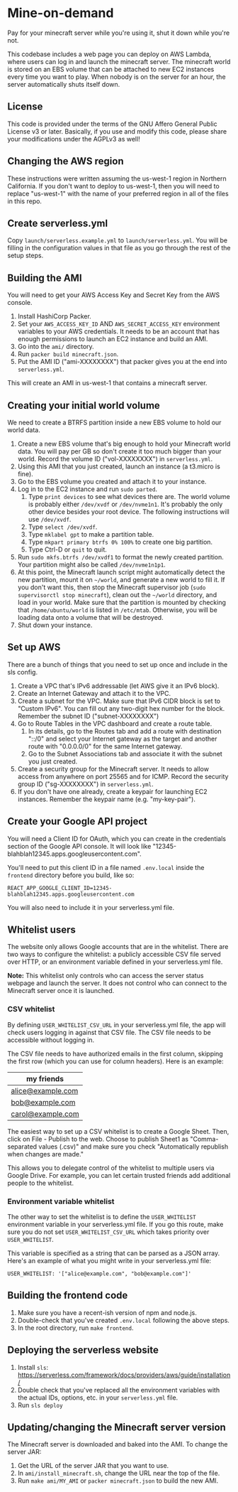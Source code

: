 # Mine-on-demand

Pay for your minecraft server while you're using it, shut it down while you're
not.

This codebase includes a web page you can deploy on AWS Lambda, where users can
log in and launch the minecraft server. The minecraft world is stored on an EBS
volume that can be attached to new EC2 instances every time you want to play.
When nobody is on the server for an hour, the server automatically shuts itself
down.

## License

This code is provided under the terms of the GNU Affero General Public
License v3 or later. Basically, if you use and modify this code, please share
your modifications under the AGPLv3 as well!

## Changing the AWS region

These instructions were written assuming the us-west-1 region in Northern
California. If you don't want to deploy to us-west-1, then you will need to
replace "us-west-1" with the name of your preferred region in all of the
files in this repo.

## Create serverless.yml

Copy `launch/serverless.example.yml` to `launch/serverless.yml`. You will be
filling in the configuration values in that file as you go through the rest
of the setup steps.

## Building the AMI

You will need to get your AWS Access Key and Secret Key from the AWS console.

1. Install HashiCorp Packer.
1. Set your `AWS_ACCESS_KEY_ID` AND `AWS_SECRET_ACCESS_KEY` environment
   variables to your AWS credentials. It needs to be an account that has enough
   permissions to launch an EC2 instance and build an AMI.
1. Go into the `ami/` directory.
1. Run `packer build minecraft.json`.
1. Put the AMI ID ("ami-XXXXXXXX") that packer gives you at the end into
   `serverless.yml`.

This will create an AMI in us-west-1 that contains a minecraft server.


## Creating your initial world volume

We need to create a BTRFS partition inside a new EBS volume to hold our world
data.

1. Create a new EBS volume that's big enough to hold your Minecraft world
data. You will pay per GB so don't create it too much bigger than your world.
Record the volume ID ("vol-XXXXXXXX") in `serverless.yml`.
1. Using this AMI that you just created, launch an instance (a t3.micro is fine).
1. Go to the EBS volume you created and attach it to your instance.
1. Log in to the EC2 instance and run `sudo parted`.
    1. Type `print devices` to see what devices there are. The world volume
    is probably either `/dev/xvdf` or `/dev/nvme1n1`. It's probably the only
    other device besides your root device. The following instructions will
    use `/dev/xvdf`.
    1. Type `select /dev/xvdf`.
    1. Type `mklabel gpt` to make a partition table.
    1. Type `mkpart primary btrfs 0% 100%` to create one big partition.
    1. Type Ctrl-D or `quit` to quit.
1. Run `sudo mkfs.btrfs /dev/xvdf1` to format the newly created partition.
Your partition might also be called `/dev/nvme1n1p1`.
1. At this point, the Minecraft launch script might automatically detect the
new partition, mount it on `~/world`, and generate a new world to fill it. If
you don't want this, then stop the Minecraft supervisor job (`sudo
supervisorctl stop minecraft`), clean out the `~/world` directory, and load
in your world. Make sure that the partition is mounted by checking that
`/home/ubuntu/world` is listed in `/etc/mtab`. Otherwise, you will be loading
data onto a volume that will be destroyed.
1. Shut down your instance.

## Set up AWS

There are a bunch of things that you need to set up once and include in the sls config.

1. Create a VPC that's IPv6 addressable (let AWS give it an IPv6 block).
1. Create an Internet Gateway and attach it to the VPC.
1. Create a subnet for the VPC. Make sure that IPv6 CIDR block is set to
"Custom IPv6". You can fill out any two-digit hex number for the block.
Remember the subnet ID ("subnet-XXXXXXXX")
1. Go to Route Tables in the VPC dashboard and create a route table.
    1. In its details, go to the Routes tab and add a route with destination
      "::/0" and select your Internet gateway as the target and another route
      with "0.0.0.0/0" for the same Internet gateway.
    1. Go to the Subnet Associations tab and associate it with the subnet you
      just created.
1. Create a security group for the Minecraft server. It needs to allow access
from anywhere on port 25565 and for ICMP. Record the security group ID
("sg-XXXXXXXX") in `serverless.yml`.
1. If you don't have one already, create a keypair for launching EC2
instances. Remember the keypair name (e.g. "my-key-pair").

## Create your Google API project

You will need a Client ID for OAuth, which you can create in the credentials
section of the Google API console. It will look like
"12345-blahblah12345.apps.googleusercontent.com".

You'll need to put this client ID in a file named `.env.local` inside the
`frontend` directory before you build, like so:

```
REACT_APP_GOOGLE_CLIENT_ID=12345-blahblah12345.apps.googleusercontent.com
```

You will also need to include it in your serverless.yml file.

## Whitelist users

The website only allows Google accounts that are in the whitelist. There are
two ways to configure the whitelist: a publicly accessible CSV file served over
HTTP, or an environment variable defined in your serverless.yml file.

**Note:** This whitelist only controls who can access the server status webpage
and launch the server. It does not control who can connect to the Minecraft
server once it is launched.

### CSV whitelist

By defining `USER_WHITELIST_CSV_URL` in your serverless.yml file, the app will
check users logging in against that CSV file. The CSV file needs to be
accessible without logging in.

The CSV file needs to have authorized emails in the first column, skipping the
first row (which you can use for column headers). Here is an example:

| my friends        |
|-------------------|
| alice@example.com |
| bob@example.com   |
| carol@example.com |

The easiest way to set up a CSV whitelist is to create a Google Sheet. Then,
click on File - Publish to the web. Choose to publish Sheet1 as
"Comma-separated values (.csv)" and make sure you check "Automatically
republish when changes are made."

This allows you to delegate control of the whitelist to multiple users via
Google Drive. For example, you can let certain trusted friends add additional
people to the whitelist.

### Environment variable whitelist

The other way to set the whitelist is to define the `USER_WHITELIST`
environment variable in your serverless.yml file. If you go this route, make
sure you do not set `USER_WHITELIST_CSV_URL` which takes priority over
`USER_WHITELIST`.

This variable is specified as a string that can be parsed as a JSON array.
Here's an example of what you might write in your serverless.yml file:

    USER_WHITELIST: '["alice@example.com", "bob@example.com"]'

## Building the frontend code

1. Make sure you have a recent-ish version of npm and node.js.
1. Double-check that you've created `.env.local` following the above steps.
1. In the root directory, run `make frontend`.

## Deploying the serverless website

1. Install `sls`: https://serverless.com/framework/docs/providers/aws/guide/installation/
1. Double check that you've replaced all the environment variables with the
actual IDs, options, etc. in your `serverless.yml` file.
1. Run `sls deploy`

## Updating/changing the Minecraft server version

The Minecraft server is downloaded and baked into the AMI. To change the server JAR:

1. Get the URL of the server JAR that you want to use.
1. In `ami/install_minecraft.sh`, change the URL near the top of the file.
1. Run `make ami/MY_AMI` or `packer minecraft.json` to build the new AMI.
